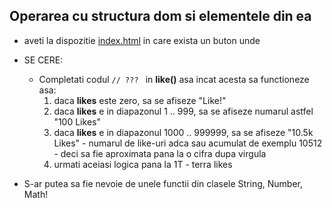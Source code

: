 ## Operarea cu structura dom si elementele din ea

* aveti la dispozitie [index.html](./index.html) in care exista un buton unde 

* SE CERE:
  * Completati codul ```// ??? ``` in **like()** asa incat acesta sa functioneze asa:
    1.  daca **likes** este zero, sa se afiseze "Like!"
    2.  daca **likes** e in diapazonul 1 .. 999, sa se afiseze numarul astfel "100 Likes" 
    3.  daca **likes** e in diapazonul 1000 .. 999999, sa se afiseze "10.5k Likes"  - numarul de like-uri adca sau acumulat de exemplu 10512 - deci sa fie aproximata pana la o cifra dupa virgula
    4.  urmati aceiasi logica pana la  1T - terra likes

* S-ar putea sa fie nevoie de unele functii din clasele String, Number, Math!
